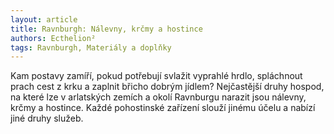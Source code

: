 ```yaml
---
layout: article
title: Ravnburgh: Nálevny, krčmy a hostince
authors: Ecthelion²
tags: Ravnburgh, Materiály a doplňky
---
```


Kam postavy zamíří, pokud potřebují svlažit vyprahlé hrdlo, spláchnout prach cest z krku a zaplnit břicho dobrým jídlem? Nejčastější druhy hospod, na které lze v arlatských zemích a okolí Ravnburgu narazit jsou nálevny, krčmy a hostince. Každé pohostinské zařízení slouží jinému účelu a nabízí jiné druhy služeb.
